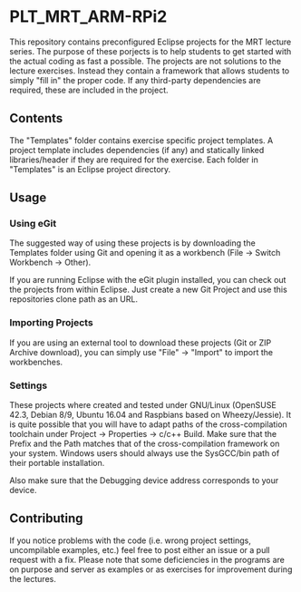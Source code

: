 # PLT_MRT_ARM-RPi2

This repository contains preconfigured Eclipse projects for the MRT lecture series. The purpose of these porjects is to help students to get started with the actual coding as fast a possible. The projects are not solutions to the lecture exercises. Instead they contain a framework that allows students to simply "fill in" the proper code. If any third-party dependencies are required, these are included in the project.

## Contents

The "Templates" folder contains exercise specific project templates. A project template includes dependencies (if any) and statically linked libraries/header if they are required for the exercise. Each folder in "Templates" is an Eclipse project directory.

## Usage

### Using eGit

The suggested way of using these projects is by downloading the Templates folder using Git and opening it as a workbench (File -> Switch Workbench -> Other). 

If you are running Eclipse with the eGit plugin installed, you can check out the projects from within Eclipse. Just create a new Git Project and use this repositories clone path as an URL. 

### Importing Projects

If you are using an external tool to download these projects (Git or ZIP Archive download), you can simply use "File" -> "Import" to import the workbenches.

### Settings

These projects where created and tested under GNU/Linux (OpenSUSE 42.3, Debian 8/9, Ubuntu 16.04 and Raspbians based on Wheezy/Jessie). It is quite possible that you will have to adapt paths of the cross-compilation toolchain under Project -> Properties -> c/c++ Build. Make sure that the Prefix and the Path matches that of the cross-compilation framework on your system. Windows users should always use the SysGCC/bin path of their portable installation.

Also make sure that the Debugging device address corresponds to your device.

## Contributing

If you notice problems with the code (i.e. wrong project settings, uncompilable examples, etc.) feel free to post either an issue or a pull request with a fix. Please note that some deficiencies in the programs are on purpose and server as examples or as exercises for improvement during the lectures.
